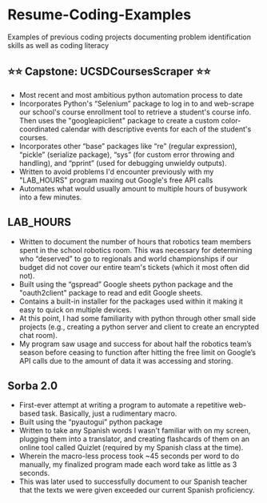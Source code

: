 # Resume-Coding-Examples
Examples of previous coding projects documenting problem identification skills as well as coding literacy
 

## ⭐⭐ Capstone: UCSDCoursesScraper ⭐⭐
- Most recent and most ambitious python automation process to date
- Incorporates Python's “Selenium” package to log in to and web-scrape our school's course enrollment tool to retrieve a student's course info. Then uses the "googleapiclient" package to create a custom color-coordinated calendar with descriptive events for each of the student's courses.
- Incorporates other “base” packages like “re” (regular expression), “pickle” (serialize package), “sys” (for custom error throwing and handling), and “pprint” (used for debugging unwieldy outputs).
- Written to avoid problems I'd encounter previously with my "LAB_HOURS" program maxing out Google's free API calls
- Automates what would usually amount to multiple hours of busywork into a few minutes.
 
 
## LAB_HOURS
- Written to document the number of hours that robotics team members spent in the school robotics room. This was necessary for determining who “deserved” to go to regionals and world championships if our budget did not cover our entire team's tickets (which it most often did not).
- Built using the “gspread” Google sheets python package and the "oauth2client" package to read and edit Google sheets.
- Contains a built-in installer for the packages used within it making it easy to quick on multiple devices.
- At this point, I had some familiarity with python through other small side projects (e.g., creating a python server and client to create an encrypted chat room).
- My program saw usage and success for about half the robotics team’s season before ceasing to function after hitting the free limit on Google’s API calls due to the amount of data it was accessing and storing.
 
 
## Sorba 2.0
- First-ever attempt at writing a program to automate a repetitive web-based task. Basically, just a rudimentary macro.
- Built using the “pyautogui” python package
- Written to take any Spanish words I wasn't familiar with on my screen, plugging them into a translator, and creating flashcards of them on an online tool called Quizlet (required by my Spanish class at the time).
- Wherein the macro-less process took ~45 seconds per word to do manually, my finalized program made each word take as little as 3 seconds.
- This was later used to successfully document to our Spanish teacher that the texts we were given exceeded our current Spanish proficiency.
